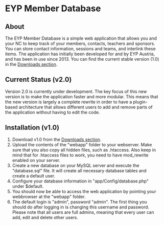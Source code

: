 # EYP Member Database

## About

The EYP Member Database is a simple web application that allows you and your NC to keep track of your members, contacts, teachers and sponsors. You can store contact information, sessions and teams, and interlink these items. The application has initially been developed for and by EYP Austria, and has been in use since 2013. You can find the current stable version (1.0) in the [Downloads section](https://bitbucket.org/eypdevelopers/eyp-member-database/downloads).

## Current Status (v2.0)

Version 2.0 is currently under development. The key focus of this new version is to make the application faster and more modular. This means that the new version is largely a complete rewrite in order to have a plugin-based architecture that allows different users to add and remove parts of the application without having to edit the code.

## Installation (v1.0)

1. Download v1.0 from the [Downloads section](https://bitbucket.org/eypdevelopers/eyp-member-database/downloads).
2. Upload the contents of the "webapp" folder to your webserver. Make sure that you also copy all hidden files, such as .htaccess. Also keep in mind that for .htaccess files to work, you need to have mod_rewrite enabled on your server.
3. Create a new database on your MySQL server and execute the "database.sql" file. It will create all necessary database tables and create a default user.
4. Configure your database information in "app/Config/database.php" under $default.
5. You should now be able to access the web application by pointing your webbrowser at the "webapp" folder.
6. The default login is "admin", password "admin". The first thing you should do after logging in is changing this username and password. Please note that all users are full admins, meaning that every user can add, edit and delete other users.